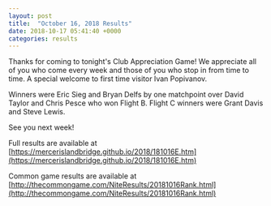 ```yaml
---
layout: post
title:  "October 16, 2018 Results"
date: 2018-10-17 05:41:40 +0000
categories: results
---
```

Thanks for coming to tonight's Club Appreciation Game! We appreciate all of you who come every week and those of you who stop in from time to time. A special welcome to first time visitor Ivan Popivanov.

Winners were Eric Sieg and Bryan Delfs by one matchpoint over David Taylor and Chris Pesce who won Flight B. Flight C winners were Grant Davis and Steve Lewis.

See you next week!

Full results are available at [https://mercerislandbridge.github.io/2018/181016E.htm](https://mercerislandbridge.github.io/2018/181016E.htm)

Common game results are available at [http://thecommongame.com/NiteResults/20181016Rank.html](http://thecommongame.com/NiteResults/20181016Rank.html)
